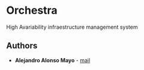 # Orchestra
High Avariability infraestructure management system

## Authors
 * **Alejandro Alonso Mayo** - [mail](mailto:alejandroalonsomayo@gmail.com)

